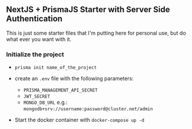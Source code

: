 ## NextJS + PrismaJS Starter with Server Side Authentication

This is just some starter files that I'm putting here for personal use, but do what ever you want with it.

### Initialize the project

* `prisma init name_of_the_project`

* create an `.env` file with the following parameters:
  - `PRISMA_MANAGEMENT_API_SECRET`
  - `JWT_SECRET`
  - `MONGO_DB_URL` e.g.: `mongodb+srv://username:password@cluster.net/admin`

* Start the docker container with `docker-compose up -d` 